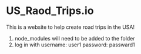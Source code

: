 # US_Raod_Trips.io
This is a website to help create road trips in the USA!

1. node_modules will need to be added to the folder
2. log in with
     username: user1
     password: passward1
